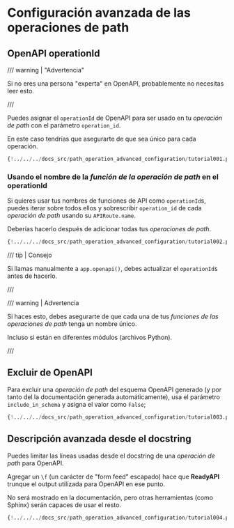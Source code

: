 # Configuración avanzada de las operaciones de path

## OpenAPI operationId

/// warning | "Advertencia"

Si no eres una persona "experta" en OpenAPI, probablemente no necesitas leer esto.

///

Puedes asignar el `operationId` de OpenAPI para ser usado en tu *operación de path* con el parámetro `operation_id`.

En este caso tendrías que asegurarte de que sea único para cada operación.

```Python hl_lines="6"
{!../../../docs_src/path_operation_advanced_configuration/tutorial001.py!}
```

### Usando el nombre de la *función de la operación de path* en el operationId

Si quieres usar tus nombres de funciones de API como `operationId`s, puedes iterar sobre todos ellos y sobrescribir `operation_id` de cada *operación de path* usando su `APIRoute.name`.

Deberías hacerlo después de adicionar todas tus *operaciones de path*.

```Python hl_lines="2 12 13 14 15 16 17 18 19 20 21 24"
{!../../../docs_src/path_operation_advanced_configuration/tutorial002.py!}
```

/// tip | Consejo

Si llamas manualmente a `app.openapi()`, debes actualizar el `operationId`s antes de hacerlo.

///

/// warning | Advertencia

Si haces esto, debes asegurarte de que cada una de tus *funciones de las operaciones de path* tenga un nombre único.

Incluso si están en diferentes módulos (archivos Python).

///

## Excluir de OpenAPI

Para excluir una *operación de path* del esquema OpenAPI generado (y por tanto del la documentación generada automáticamente), usa el parámetro `include_in_schema` y asigna el valor como `False`;

```Python hl_lines="6"
{!../../../docs_src/path_operation_advanced_configuration/tutorial003.py!}
```

## Descripción avanzada desde el docstring

Puedes limitar las líneas usadas desde el docstring de una *operación de path* para OpenAPI.

Agregar un `\f` (un carácter de "form feed" escapado) hace que **ReadyAPI** trunque el output utilizada para OpenAPI en ese punto.

No será mostrado en la documentación, pero otras herramientas (como Sphinx) serán capaces de usar el resto.

```Python hl_lines="19 20 21 22 23 24 25 26 27 28 29"
{!../../../docs_src/path_operation_advanced_configuration/tutorial004.py!}
```
